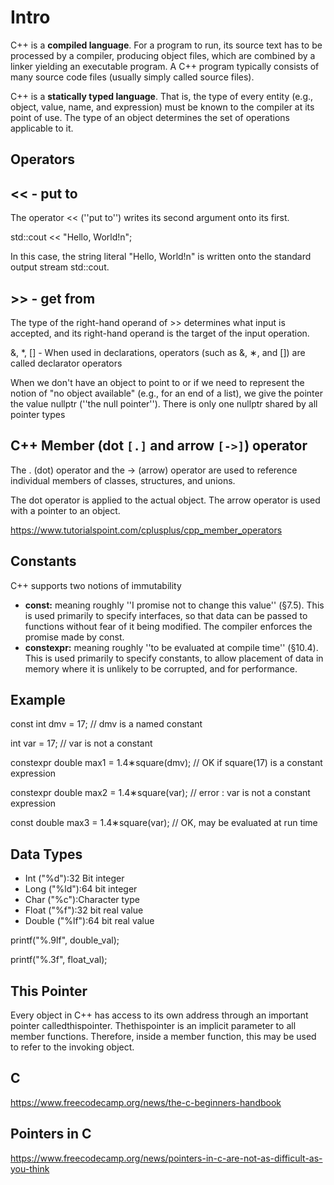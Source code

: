# Intro

C++ is a **compiled language**. For a program to run, its source text has to be processed by a compiler, producing object files, which are combined by a linker yielding an executable program. A C++ program typically consists of many source code files (usually simply called source files).

C++ is a **statically typed language**. That is, the type of every entity (e.g., object, value, name, and expression) must be known to the compiler at its point of use. The type of an object determines the set of operations applicable to it.

## Operators

## << - put to

The operator << (''put to'') writes its second argument onto its first.

std::cout << "Hello, World!n";

In this case, the string literal "Hello, World!n" is written onto the standard output stream std::cout.

## >> - get from

The type of the right-hand operand of >> determines what input is accepted, and its right-hand operand is the target of the input operation.

&, *, [] - When used in declarations, operators (such as &, ∗, and []) are called declarator operators

When we don't have an object to point to or if we need to represent the notion of "no object available" (e.g., for an end of a list), we give the pointer the value nullptr (''the null pointer''). There is only one nullptr shared by all pointer types

## C++ Member (dot `[.]` and arrow `[->]`) operator

The . (dot) operator and the -> (arrow) operator are used to reference individual members of classes, structures, and unions.

The dot operator is applied to the actual object. The arrow operator is used with a pointer to an object.

<https://www.tutorialspoint.com/cplusplus/cpp_member_operators>

## Constants

C++ supports two notions of immutability

- **const:** meaning roughly ''I promise not to change this value'' (§7.5). This is used primarily to specify interfaces, so that data can be passed to functions without fear of it being modified. The compiler enforces the promise made by const.
- **constexpr:** meaning roughly ''to be evaluated at compile time'' (§10.4). This is used primarily to specify constants, to allow placement of data in memory where it is unlikely to be corrupted, and for performance.

## Example

const int dmv = 17; // dmv is a named constant

int var = 17; // var is not a constant

constexpr double max1 = 1.4∗square(dmv); // OK if square(17) is a constant expression

constexpr double max2 = 1.4∗square(var); // error : var is not a constant expression

const double max3 = 1.4∗square(var); // OK, may be evaluated at run time

## Data Types

- Int ("%d"):32 Bit integer
- Long ("%ld"):64 bit integer
- Char ("%c"):Character type
- Float ("%f"):32 bit real value
- Double ("%lf"):64 bit real value

printf("%.9lf", double_val);

printf("%.3f", float_val);

## This Pointer

Every object in C++ has access to its own address through an important pointer calledthispointer. Thethispointer is an implicit parameter to all member functions. Therefore, inside a member function, this may be used to refer to the invoking object.

## C

<https://www.freecodecamp.org/news/the-c-beginners-handbook>

## Pointers in C

<https://www.freecodecamp.org/news/pointers-in-c-are-not-as-difficult-as-you-think>
